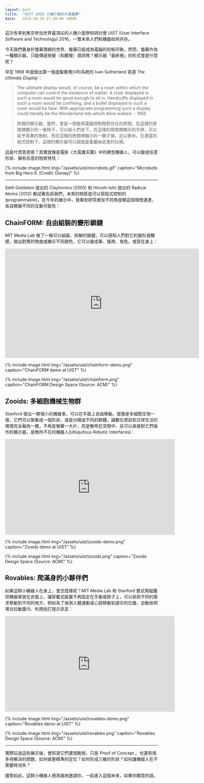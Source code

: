 ```yaml
--- 
layout: post
title:  "UIST 2016 人機介面的大英雄夢"
date:   2016-10-29 21:30:00 +0800
---
```


這次有幸到東京參加世界最頂尖的人機介面學術研討會 UIST (User Interface Software and Technology) 2016，一瞥未來人們和機器如何共存。

今天我們置身於螢幕環繞的世界，螢幕已經成為電腦的刻板印象。然而，螢幕作為一種顯示器，只能傳遞視覺（和聽覺）資訊嗎？顯示器「最終極」的形式會是什麼呢？

早在 1968 年就做出第一個虛擬實境(VR)系統的 Ivan Sutherland 寫道 *The Ultimate Display*：

> The ultimate display would, of course, be a room within which the computer can control the existence of matter. A chair displayed in such a
room would be good enough to sit in. Handcuffs displayed in such a room would be confining, and a bullet displayed in such a room would be
fatal. With appropriate programming such a display could literally be the Wonderland into which Alice walked. - 1965  

> 終極的顯示器，當然，會是一個能用電腦控制物質存在的房間。在這樣的房間裡顯示的一張椅子，可以給人們坐下。在這樣的房間裡顯示的手銬，可以給予真實的限制，而在這樣的房間裡顯示的一顆子彈，足以致命。在適當的程式控制下，這樣的顯示器可以說就是愛麗絲走進的仙境。

這是什麼意思呢？其實就像是電影《大英雄天團》中的微型機器人，可以變成任意形狀、擁有任意的物質特性：

{% include image.html
           img="/assets/uist/microbots.gif" 
           caption="Microbots from Big Hero 6. (Credit: Disney)" %}

---

Seth Goldstein 提出的 Claytronics (2005) 和 Hiroshi Ishii 提出的 Radical Atoms (2012) 都試著告訴我們，未來的物質是可以寫程式控制的(programmable)。在今年的展示中，我看到研究者從不同角度朝這個理想邁進，各自開展不同的互動可能性：

## ChainFORM: 自由組裝的變形鎖鏈

MIT Media Lab 做了一條可以組裝、拆解的鎖鏈，可以感知人們對它的變形或觸摸，做出對應的彎曲或顯示不同顏色，它可以變成筆、搖桿、角色，或穿在身上：

<div class="video-wrapper">
    <iframe src="https://player.vimeo.com/video/193779890" width="640" height="360" frameborder="0" webkitallowfullscreen mozallowfullscreen allowfullscreen></iframe>
</div>

{% include image.html
           img="/assets/uist/chainform-demo.png" 
           caption="ChainFORM demo at UIST" %}

{% include image.html
           img="/assets/uist/chainform.png" 
           caption="ChainFORM Design Space (Source: ACM)" %}

## Zooids: 多細胞機械生物群

Stanford 做出一群很小的機器車，可以在平面上自由移動，就像是多細胞生物一樣，它們可以聚集成一個形狀，或是分開成不同的群體。讓數位資訊和日常生活的環境完全融為一體，不再是螢幕一大片，而是散佈在空間中、且可以直接對它們操作的顯示器，是無所不在的機器人(Ubiquitous Robotic Interfaces)：

<div class="video-wrapper">
    <iframe width="560" height="315" src="https://www.youtube.com/embed/ZVdAfDMP3m0" frameborder="0" allowfullscreen></iframe>
</div>

{% include image.html
           img="/assets/uist/zooids-demo.png" 
           caption="Zooids demo at UIST" %}

{% include image.html
           img="/assets/uist/zooids.png" 
           caption="Zooids Design Space (Source: ACM)" %}

## Rovables: 爬滿身的小夥伴們

如果這群小機器人在身上，會怎麼樣呢？MIT Media Lab 和 Stanford 嘗試用磁鐵把機器車放在衣服上，讓穿戴式裝置不再固定在手腕或脖子上，可以依照不同的需求移動到不同的地方，例如為了偵測人體運動或心跳移動到適合的位置、自動依照場合拉動圍巾、利用拍打提示訊息：

<div class="video-wrapper">
    <iframe width="560" height="315" src="https://www.youtube.com/embed/IhIOLLE0ugg" frameborder="0" allowfullscreen></iframe>
</div>

{% include image.html
           img="/assets/uist/rovables-demo.png" 
           caption="Rovables demo at UIST" %}

{% include image.html
           img="/assets/uist/rovables.png" 
           caption="Rovables Design Space (Source: ACM)" %}

---

實際玩過這些展示後，會知道它們還很脆弱，只是 Proof of Concept 。也還有很多待解決的問題，如何做更精準的定位？如何形成三維的形狀？如何讓機器人在不需要時消失？

儘管如此，這群小機器人很真誠地邀請你，一起進入這個未來，如果你願意的話。


